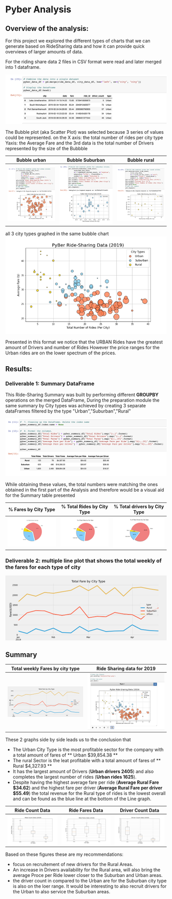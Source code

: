 # Pyber Analysis #

## Overview of the analysis: ##

For this project we explored the different types of charts that we can generate based on RideSharing data and how it can provide quick overviews of larger amounts of data.

For the riding share data 2 files in CSV format were read and later merged into 1 dataframe.

![](/images/merged_dataframe.png)

The Bubble plot (aka Scatter Plot) was selected because 3 series of values could be represented.
on the X axis: the total number of rides per city type
Yaxis: the Average Fare
and the 3rd data is the total number of Drivers represented by the size of the Bubbble


 Bubble urban | Bubble Suburban  | Bubble rural 
------------- | ------------- | -------------
 ![](/images/bubble_urban.png) |  ![](/images/bubble_suburban.png)  | ![](/images/bubble_rural.png)

all 3 city types graphed in the same bubble chart
![](/analysis/Fig1.png)

Presented in this format we notice that the URBAN Rides have the greatest amount of Drivers and number of Rides However the price ranges for the Urban rides are on the lower spectrum of the prices.


## Results: ##

### Deliverable 1: Summary DataFrame ###

This Ride-Sharing Summary was built by performing different **GROUPBY** operations on the merged DataFrame, During the preparation module the same summary by City types was achieved by creating 3 separate dataFrames filtered by the type "Urban","Suburban","Rural"

![](/images/SummaryDataFrame.png)

While obtaining these values, the total numbers were matching the ones obtained in the first part of the Analysis and therefore would be a visual aid for the Summary table presented

 % Fares by City Type | % Total Rides by City Type | % Total drivers by City Type
------------- | ------------- | -------------
 ![](/analysis/Fig5.png) |  ![](/analysis/Fig6.png)  | ![](/analysis/Fig7.png)


### Deliverable 2: multiple line plot that shows the total weekly of the fares for each type of city ###
![](/analysis/PyBer_fare_summary.png)



## Summary ##

Total weekly Fares by city type| Ride Sharing data for 2019
------------- | ------------- 
 ![](/analysis/PyBer_fare_summary.png) |  ![](/images/Bubble_Screen.png) 
 
 These 2 graphs side by side  leads us to the conclusion that
 
 - The Urban City Type is the most profitable sector for the company with a total amount of fares of ** Urban $39,854.38 **
 - The rural Sector is the leat profitable with a total amount of fares of ** Rural  $4,327.93 **
 - It has the largest amount of Drivers (**Urban drivers 2405**) and also completes the largest number of rides (**Urban rides 1625**).
 - Despite having the highest average fare per ride (**Average Rural Fare $34.62**) and the highest fare per driver (**Average Rural Fare per driver $55.49**) the total revenue for the Rural type of rides is the lowest overall and can be found as the blue line at the bottom of the Line graph.

 Ride Count Data| Ride Fares Data | Driver Count Data
------------- | ------------- | -------------
 ![](/analysis/Fig2.png) |  ![](/analysis/Fig3.png)  | ![](/analysis/Fig4.png)
 
 Based on these figures these are my recommendations:
 
 - focus on recruitement of new drivers for the Rural Areas.
 - An increase in Drivers availability for the Rural area, will also bring the average Proce per Ride lower closer to the Suburban and Urban areas.
 - the driver count in compared to the Urban are for the Suburban city type is also on the loer range. It would be interesting to also recruit drivers for the Urban to also service the Suburban areas.
 
